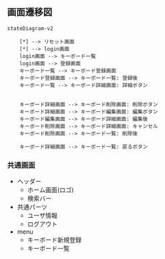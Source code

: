 ## 画面遷移図

```mermaid
stateDiagram-v2

    [*] --> リセット画面
    [*] --> login画面
    login画面 --> キーボード一覧
    login画面 --> 登録画面
    キーボード一覧 --> キーボード登録画面
    キーボード登録画面 --> キーボード一覧: 登録後
    キーボード一覧 --> キーボード詳細画面: 詳細ボタン


    キーボード詳細画面 --> キーボード削除画面: 削除ボタン
    キーボード詳細画面 --> キーボード編集画面: 編集ボタン
    キーボード編集画面 --> キーボード詳細画面: 編集後
    キーボード削除画面 --> キーボード詳細画面: キャンセル
    キーボード削除画面 --> キーボード一覧: 削除後

    キーボード詳細画面 --> キーボード一覧: 戻るボタン

```

### 共通画面

-   ヘッダー
    -   ホーム画面(ロゴ)
    -   検索バー
-   共通パーツ
    -   ユーザ情報
    -   ログアウト
-   menu
    -   キーボード新規登録
    -   キーボード一覧
